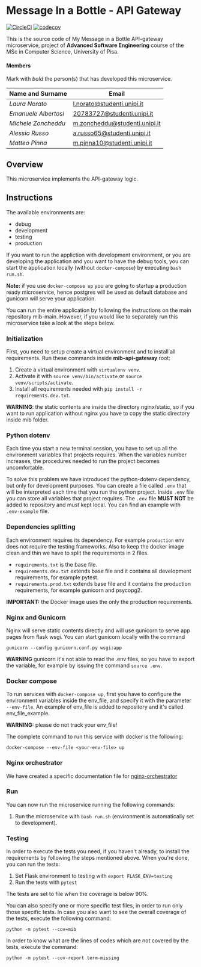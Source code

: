 # Message In a Bottle - API Gateway


[![CircleCI](https://circleci.com/gh/NennoMP/mib-api-gateway.svg?style=svg)](https://app.circleci.com/pipelines/github/NennoMP/mib-api-gateway)
[![codecov](https://codecov.io/gh/NennoMP/mib-api-gateway/branch/main/graph/badge.svg?token=APB8A4ZRIF)](https://codecov.io/gh/NennoMP/mib-api-gateway)

This is the source code of My Message in a Bottle API-gateway microservice, project of **Advanced Software Engineering** course of the MSc in Computer Science,
University of Pisa.

#### Members

Mark with *bold* the person(s) that has developed this microservice.

|Name and Surname    | Email                         |
|--------------------|-------------------------------|
|*Laura Norato*      |l.norato@studenti.unipi.it     |
|*Emanuele Albertosi*|20783727@studenti.unipi.it     |
|*Michele Zoncheddu* |m.zoncheddu@studenti.unipi.it  |
|*Alessio Russo*     |a.russo65@studenti.unipi.it    |
|*Matteo Pinna*      |m.pinna10@studenti.unipi.it    |


## Overview
This microservice implements the API-gateway logic.

## Instructions
The available environments are:

- debug
- development
- testing
- production

If you want to run the appliction with development environment, or you are developing the application and you want to have the debug tools, you can start the application locally (without `docker-compose`) by executing `bash run.sh`.

**Note:** if you use `docker-compose up` you are going to startup a production ready microservice, hence postgres will be used as default database and gunicorn will serve your application.

You can run the entire application by following the instructions on the main repository mib-main. However, if you would like to separately run this microservice take a look at the steps below.

### Initialization
First, you need to setup create a virtual environment and to install all requirements. Run these commands inside **mib-api-gateway** root:

1. Create a virtual environment with `virtualenv venv`.
3. Activate it with `source venv/bin/activate` or `source venv/scripts/activate`.
4. Install all requirements needed with `pip install -r requirements.dev.txt`.

**WARNING**: the static contents are inside the directory nginx/static,
so if you want to run application without nginx you have to copy
the static directory inside mib folder.

### Python dotenv
Each time you start a new terminal session, you have to
set up all the environment variables that projects requires.
When the variables number increases, the procedures needed to run
the project becomes uncomfortable. 

To solve this problem we have introduced the python-dotenv dependency,
but only for development purposes.
You can create a file called `.env` that will be interpreted each time
that you run the python project.
Inside `.env` file you can store all variables that project requires.
The `.env` file **MUST NOT** be added to repository and must kept
local. You can find an example with `.env-example` file.

### Dependencies splitting

Each environment requires its dependency. For example
`production` env does not require the testing frameworks.
Also to keep the docker image clean and thin we have
to split the requirements in 2 files.

- `requirements.txt` is the base file.
- `requirements.dev.txt` extends base file and it contains all development requirements,
for example pytest.
- `requirements.prod.txt` extends base file and it contains the production requirements,
for example gunicorn and psycopg2.

**IMPORTANT:** the Docker image uses the only the production requirements.

### Nginx and Gunicorn

Nginx will serve static contents directly and will use gunicorn
to serve app pages from flask wsgi.
You can start gunicorn locally with the command

`gunicorn --config gunicorn.conf.py wsgi:app`

**WARNING** gunicorn it's not able to read
the .env files, so you have to export the variable, for
example by issuing the command `source .env`.


### Docker compose

To run services with `docker-compose up`, first you
have to configure the environment variables
inside the env_file, and specify it with the parameter `--env-file`.
An example of env_file is added to repository and it's called
env_file_example.

**WARNING:** please do not track your env_file!

The complete command to run this service with docker is the following:

`docker-compose --env-file <your-env-file> up`

### Nginx orchestrator

We have created a specific documentation file for [nginx-orchestrator](./nginx-orchestrator/README.md)

### Run
You can now run the microservice running the following commands:

1. Run the microservice with `bash run.sh` (environment is automatically set to development).

### Testing
In order to execute the tests you need, if you haven't already, to install the requirements by following the steps mentioned above. When you're done, you can run the tests:

1. Set Flask environment to testing with `export FLASK_ENV=testing`
2. Run the tests with `pytest`

The tests are set to file when the coverage is below 90%.

You can also specify one or more specific test files, in order to run only those specific tests. In case you also want to see the overall coverage of the tests, execute the following command:

`python -m pytest --cov=mib`

In order to know what are the lines of codes which are not covered by the tests, execute the command:

`python -m pytest --cov-report term-missing`